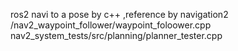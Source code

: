 ros2 navi to a pose by c++ ,reference by navigation2 /nav2_waypoint_follower/waypoint_foloower.cpp     nav2_system_tests/src/planning/planner_tester.cpp
